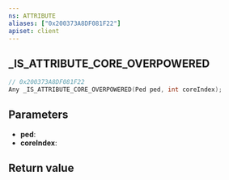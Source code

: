 ```yaml
---
ns: ATTRIBUTE
aliases: ["0x200373A8DF081F22"]
apiset: client
---
```

## _IS_ATTRIBUTE_CORE_OVERPOWERED

```c
// 0x200373A8DF081F22
Any _IS_ATTRIBUTE_CORE_OVERPOWERED(Ped ped, int coreIndex);
```


## Parameters
* **ped**:
* **coreIndex**:

## Return value